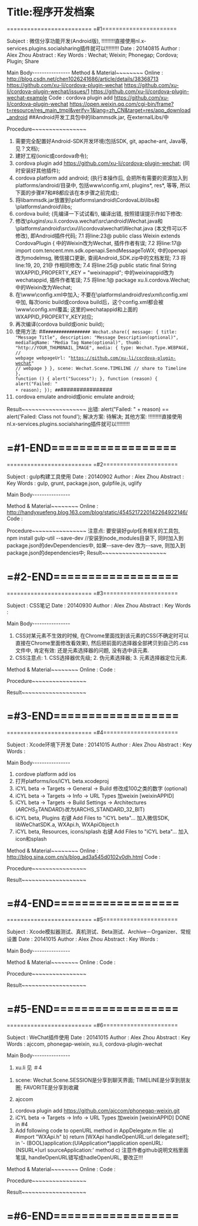 ﻿Title:程序开发档案
=========================



=========================
=#1======================

Subject		: 微信分享功能开发(Android版), !!!!!!!!!直接使用nl.x-services.plugins.socialsharing插件就可以!!!!!!!!!
Date		  : 20140815
Author		: Alex Zhou
Abstract	: 
Key Words	: Wechat; Weixin; Phonegap; Cordova; Plugin; Share

Main Body----------------
Method & Material~~~~~~~~
Online    : http://blog.csdn.net/chen1026241686/article/details/38368713
			      https://github.com/xu-li/cordova-plugin-wechat
			      https://github.com/xu-li/cordova-plugin-wechat/issues/1
			      https://github.com/xu-li/cordova-plugin-wechat-example
Code 		  : cordova plugin add https://github.com/xu-li/cordova-plugin-wechat
			      https://open.weixin.qq.com/cgi-bin/frame?t=resource/res_main_tmpl&verify=1&lang=zh_CN&target=res/app_download_android		##Android开发工具包中的libammsdk.jar, 在externalLibs/中

Procedure~~~~~~~~~~~~~~~~
1. 需要完全配置好Android-SDK开发环境(包括SDK, git, apache-ant, Java等, 见？文档);
2. 建好工程(ionic或cordova命令);
3. cordova plugin add https://github.com/xu-li/cordova-plugin-wechat; (同时安装好其他插件);
4. cordova platform add android; (执行本操作后, 会把所有需要的资源加入到platforms/android/目录中, 包括www\config.xml, plugins\*, res\*, 等等, 所以下面的步骤#7和#8都应该在本步骤之前完成);
5. 将libammsdk.jar放置到\platforms\android\CordovaLib\libs和\platforms\android\libs;
6. cordova build; (先编译一下试试看!), 编译出错, 按照错误提示作如下修改:
7. 修改\plugins\xu.li.cordova.wechat\src\android\Wechat.java和\platforms\android\src\xu\li\cordova\wechat\Wechat.java (本文件可以不修改), 即Android插件代码;
7.1 将line:23@ public class Weixin extends CordovaPlugin { 中的Weixin改为Wechat, 插件作者有误;
7.2 将line:17@ import com.tencent.mm.sdk.openapi.SendMessageToWX; 中的openapi改为modelmsg, 微信接口更新, 查阅Android_SDK.zip中的文档发现;
7.3 将line:19, 20, 21@ 作相同修改;
7.4 将line:25@ public static final String WXAPPID_PROPERTY_KEY = "weixinappid"; 中的weixinappid改为wechatappid, 插件作者笔误;
7.5 将line:1@ package xu.li.cordova.Wechat; 中的Weixin改为Wechat;
8. 在\www\config.xml中加入<preference name="wechatappid" value="wx427f444432aef6cc" />; 不要在\platforms\android\res\xml\config.xml中加, 每次ionic build或cordova build后，这个config.xml都会被\www\config.xml覆盖; 这里的wechatappid和上面的WXAPPID_PROPERTY_KEY对应;
9. 再次编译(cordova build或ionic build);
10. 使用方法: 
##<CODE>#################
Wechat.share({
    message: {
       title: "Message Title",
       description: "Message Description(optional)",
       mediaTagName: "Media Tag Name(optional)",
       thumb: "http://YOUR_THUMBNAIL_IMAGE",
       media: {
           type: Wechat.Type.WEBPAGE,   // webpage
           webpageUrl: "https://github.com/xu-li/cordova-plugin-wechat"    // webpage
       }
   },
   scene: Wechat.Scene.TIMELINE   // share to Timeline
}, function () {
    alert("Success");
}, function (reason) {
    alert("Failed: " + reason);
});
##</CODE>################
11. cordova emulate android或ionic emulate android;

Result~~~~~~~~~~~~~~~~~~~
出错: alert("Failed: " + reason) == alert('Failed: Class not found');
解决方案: 待解决;
其他方案: !!!!!!!!!直接使用nl.x-services.plugins.socialsharing插件就可以!!!!!!!!!

=#1-END==================
=========================



=========================
=#2======================

Subject   : gulp构建工具使用
Date      : 20140902
Author    : Alex Zhou
Abstract  : 
Key Words : gulp, grunt, package.json, gulpfile.js, uglify

Main Body----------------

Method & Material~~~~~~~~
Online    : http://handyxuefeng.blog.163.com/blog/static/4545217220142264922146/
Code      : 

Procedure~~~~~~~~~~~~~~~~
注意点: 要安装好gulp任务相关的工具包, npm install gulp-util --save-dev //安装到node_modules目录下, 同时加入到package.json的devDependencies中, 如果--save-dev 改为--save, 则加入到package.json的dependencies中;
Result~~~~~~~~~~~~~~~~~~~


=#2-END==================
=========================



=========================
=#3======================

Subject   : CSS笔记
Date      : 20140930
Author    : Alex Zhou
Abstract  : 
Key Words : 

Main Body----------------
1) CSS对某元素不生效的时候, 在Chrome里面找到该元素的CSS(不确定时可以直接在Chrome里面修改看效果), 然后把前面的选择器全部拷贝到自己的.css文件中, 肯定有效: 还是元素选择器的问题, 没有选中该元素.
2) CSS注意点: 1. CSS选择器优先级; 2. 伪元素选择器; 3. 元素选择器定位元素.

Method & Material~~~~~~~~
Online    : 
Code      : 

Procedure~~~~~~~~~~~~~~~~

Result~~~~~~~~~~~~~~~~~~~


=#3-END==================
=========================



=========================
=#4======================

Subject   : Xcode环境下开发
Date      : 20141015
Author    : Alex Zhou
Abstract  : 
Key Words : 

Main Body----------------
1) cordove platform add ios
2) 打开platforms/ios/iCYL beta.xcodeproj
3) iCYL beta -> Targets -> General -> Build 修改成100之类的数字 (optional)
4) iCYL beta -> Targets -> Info -> URL Types 加weixin [weixinAPPID]
5) iCYL beta -> Targets -> Build Settings -> Architectures $(ARCHS_STANDARD)改为$(ARCHS_STANDARD_32_BIT)
6) iCYL beta, Plugins 右键 Add Files to "iCYL beta"...  加入微信SDK, libWeChatSDK.a, WXApi.h, WXApiObject.h
7) iCYL beta, Resources, icons/splash 右键 Add Files to "iCYL beta"... 加入icon和splash

Method & Material~~~~~~~~
Online    : http://blog.sina.com.cn/s/blog_ad3a545d0102v0dh.html
Code      : 

Procedure~~~~~~~~~~~~~~~~

Result~~~~~~~~~~~~~~~~~~~


=#4-END==================
=========================



=========================
=#5======================

Subject   : Xcode模拟器测试、真机测试、Beta测试、Archive－Organizer、常规设置
Date      : 20141015
Author    : Alex Zhou
Abstract  : 
Key Words : 

Main Body----------------


Method & Material~~~~~~~~
Online    : 
Code      : 

Procedure~~~~~~~~~~~~~~~~

Result~~~~~~~~~~~~~~~~~~~


=#5-END==================
=========================



=========================
=#6======================

Subject   : WeChat插件使用
Date      : 20141015
Author    : Alex Zhou
Abstract  : 
Key Words : ajccom, phonegap-weixin, xu.li, cordova-plugin-wechat

Main Body----------------
1. xu.li 见 ＃4
1) scene: Wechat.Scene.SESSION是分享到聊天界面; TIMELINE是分享到朋友圈; FAVORITE是分享到收藏

2. ajccom
1) cordova plugin add https://github.com/ajccom/phonegap-weixin.git
2) iCYL beta -> Targets -> Info -> URL Types 加weixin [weixinAPPID] DONE in #4
3) Add following code to openURL method in AppDelegate.m file:
    a) #import "WXApi.h"
    b) return [WXApi handleOpenURL:url delegate:self]; in '- (BOOL)application:(UIApplication*)application openURL:(NSURL*)url sourceApplication:' method
    c) 注意作者github说明文档里面笔误, handleOpenURL错写成hadleOpenURL, 要改正!!!

Method & Material~~~~~~~~
Online    : 
Code      : 

Procedure~~~~~~~~~~~~~~~~

Result~~~~~~~~~~~~~~~~~~~


=#6-END==================
=========================